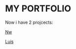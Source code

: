 # MY PORTFOLIO
Now i have 2 projcects:

<a href="Frallen.github.io/nw">Nw</a>

<a href="Frallen.github.io/Luis">Luis</a>
